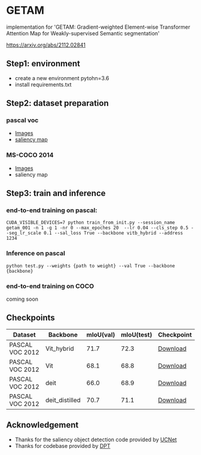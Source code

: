 # GETAM

implementation for 'GETAM: Gradient-weighted Element-wise Transformer Attention Map for Weakly-supervised Semantic segmentation'

https://arxiv.org/abs/2112.02841

## Step1: environment
- create a new environment pytohn=3.6
- install requirements.txt


## Step2: dataset preparation
### pascal voc
- [Images](http://host.robots.ox.ac.uk/pascal/VOC/voc2012/) 
- [saliency map](https://1drv.ms/u/s!Ak3sXyXVg781yW78vNuDTblg2qdJ)

### MS-COCO 2014
- [Images](https://cocodataset.org/#home) 
- saliency map



## Step3: train and inference
### end-to-end training on pascal:

    CUDA_VISIBLE_DEVICES=7 python train_from_init.py --session_name getam_001 -n 1 -g 1 -nr 0 --max_epoches 20  --lr 0.04 --cls_step 0.5 --seg_lr_scale 0.1 --sal_loss True --backbone vitb_hybrid --address 1234

### Inference on pascal
    python test.py --weights {path to weight} --val True --backbone {backbone}
    
### end-to-end training on COCO
coming soon

## Checkpoints

  | Dataset         | Backbone | mIoU(val) | mIoU(test) |Checkpoint           |
  | --------------- | ------ | -----------  |----|---                 |
  | PASCAL VOC 2012 | Vit_hybrid   | 71.7  |  72.3   | [Download](https://drive.google.com/file/d/1gOtbWFpi2OTn7NPIPOomnn6cfELgVVVA/view?usp=sharing)      | 
  | PASCAL VOC 2012 | Vit   | 68.1       | 68.8 |[Download](https://drive.google.com/file/d/16jMDJTdiXnpax0uhNMgwgPLU6INAcGA4/view?usp=sharing)      |
  | PASCAL VOC 2012 | deit   |66.0       | 68.9 |[Download](https://drive.google.com/file/d/1XS1YnIjB64EMGPUMOWAl9f1OqIxgVw2Y/view?usp=sharing)      |
  | PASCAL VOC 2012 | deit_distilled   | 70.7  | 71.1    | [Download](https://drive.google.com/file/d/1pFs0ZSAoIwxa1K4P5xxNJSK1-g_5MwkH/view?usp=sharing)      |
  
  
  ## Acknowledgement
  - Thanks for the saliency object detection code provided by [UCNet](https://github.com/JingZhang617/UCNet)
  - Thanks for codebase provided by [DPT](https://github.com/isl-org/DPT)
